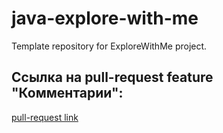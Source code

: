 # java-explore-with-me
Template repository for ExploreWithMe project.

## Ссылка на pull-request feature "Комментарии":
[pull-request link](https://github.com/SergeyZhirov47/java-explore-with-me/pull/6)

